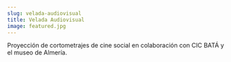 ```yaml
---
slug: velada-audiovisual
title: Velada Audiovisual
image: featured.jpg
---
```


Proyección de cortometrajes de cine social en colaboración con CIC BATÁ y el
museo de Almería.

